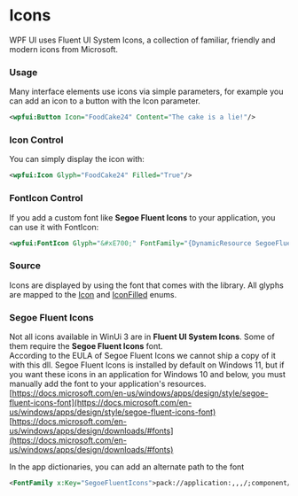 # Icons
WPF UI uses Fluent UI System Icons, a collection of familiar, friendly and modern icons from Microsoft.  


### Usage
Many interface elements use icons via simple parameters, for example you can add an icon to a button with the Icon parameter.
```xml
<wpfui:Button Icon="FoodCake24" Content="The cake is a lie!"/>
```

### Icon Control
You can simply display the icon with:
```xml
<wpfui:Icon Glyph="FoodCake24" Filled="True"/>
```

### FontIcon Control
If you add a custom font like **Segoe Fluent Icons** to your application, you can use it with FontIcon:
```xml
<wpfui:FontIcon Glyph="&#xE700;" FontFamily="{DynamicResource SegoeFluentIcons}"/>
```

### Source
Icons are displayed by using the font that comes with the library. All glyphs are mapped to the [Icon](https://github.com/lepoco/wpfui/blob/main/WPFUI/Common/Icon.cs) and [IconFilled](https://github.com/lepoco/wpfui/blob/main/WPFUI/Common/IconFilled.cs) enums.

### Segoe Fluent Icons
Not all icons available in WinUi 3 are in **Fluent UI System Icons**. Some of them require the **Segoe Fluent Icons** font.  
According to the EULA of Segoe Fluent Icons we cannot ship a copy of it with this dll. Segoe Fluent Icons is installed by default on Windows 11, but if you want these icons in an application for Windows 10 and below, you must manually add the font to your application's resources.  
[https://docs.microsoft.com/en-us/windows/apps/design/style/segoe-fluent-icons-font](https://docs.microsoft.com/en-us/windows/apps/design/style/segoe-fluent-icons-font)  
[https://docs.microsoft.com/en-us/windows/apps/design/downloads/#fonts](https://docs.microsoft.com/en-us/windows/apps/design/downloads/#fonts)

In the app dictionaries, you can add an alternate path to the font
```XML
<FontFamily x:Key="SegoeFluentIcons">pack://application:,,,/;component/Fonts/#Segoe Fluent Icons</FontFamily>
```